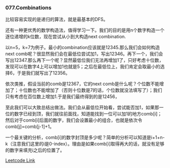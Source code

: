 ### 077.Combinations

比较容易实现的是递归的算法，就是最基本的DFS。

还有一种更优秀的数学构造法，值得学习一下。我们的目的是用n个数字构造一个逐位递增的k位数，现在尝试从小到大构造next combination.

以n=5，k=7为例子。最小的combination应该就是12345.那么我们会如何构造next comb呢？很显然我们会在最低位尝试加1，写出12346。再下一个，我们会写出12347.那么再下一个呢？显然最低位我们无法再增加1了，只好考虑十位数，发现可以在数字4上可以增加1也就是5；之后在最低位上，我们肯定会取最小的选择6，于是我们就写出了12356。

依次类推，假设当前的comb是12367，它的next comb是什么呢？个位数不能增加了；十位数也不能增加了（否则十位数是7的话，个位数就没法填写了）；我们只有考虑在百位数上增加1.于是我们最终得到的是12456，

至此我们可以大致总结出做法。我们会从最低位开始看，尝试能否加1，如果那一位的数字已经到顶，我们就往前面找，知道能找到一位可以加1的地方comb[i]；然后对于comb[i]后面的数字，我们会设置最小的组合，也就是依次令comb[j]=comb[j-1]+1。

一个最关键的分析，comb[i]的数字封顶是多少呢？简单的分析可以知道是i+1+n-k（注意我们这里的i是0-index）。理由是如果comb[i]取得再大的话，就没有足够的数字来填充i之后的位置了。


[Leetcode Link](https://leetcode.com/problems/combinations)